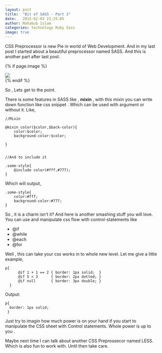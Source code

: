 ```yaml
---
layout: post
title:  "Bit of SASS - Part 2"
date:   2015-02-03 22:25:05
author: Mahabub Islam
categories: technology Ruby Sass
image: true
---
```


CSS Preprocessor is new Pie in world of Web Development. And in my last post I started about a beautiful preprocessor named SASS. And this is another part after last post.




{% if page.image %}
 <div class="post-img">
 <img class="img-responsive img-post" src="{{site.baseurl}}/img/sass.jpg "/>
 </div>
{% endif %}

So , Lets get to the point.

There is some features in SASS like , **mixin** , with this mixin you can write down function like css snippet . Which can be used with argument or without it. Like,

	//Mixin

	@mixin color($color,$back-color){
		color:$color;
		background-color:$color;

	}


	//And to include it 

	.some-style{
		@include color(#fff,#777);
	} 	


Which will output,

	.some-style{
		color:#fff;
		background-color:#777;
	}


So , it is a charm isn't it? And here is another smashing stuff you will love. You can use and manipulate css flow with control-statements like 

* @if
* @while
* @each
* @for

Well , this can take your css works in to whole new level. Let me give a little example,

	
	p{
		  @if 1 + 1 == 2 { border: 1px solid;  }
		  @if 5 < 3      { border: 2px dotted; }
		  @if null       { border: 3px double; }
	  }
	
	
Output:

	p{
  	  border: 1px solid; 
  	 }

Just try to imagin how much power is on your hand if you start to manipulate the CSS sheet with Control statements. Whole power is up to you .

 Maybe next time I can talk about another CSS Preprossecor named LESS. Which is also fun to work with. Until then take care.
